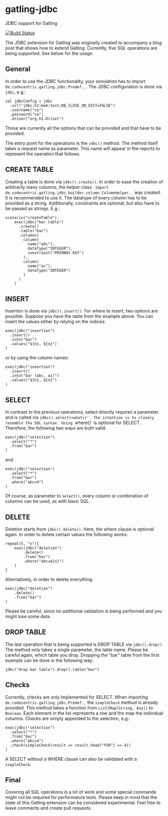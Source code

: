 # gatling-jdbc
JDBC support for Gatling

[![Build Status](https://travis-ci.org/rbraeunlich/gatling-jdbc.svg?branch=master)](https://travis-ci.org/rbraeunlich/gatling-jdbc)

The JDBC extension for Gatling was originally created to accompany a blog post that shows how to extend Gatling.
Currently, five SQL operations are being supported. See below for the usage.

## General

In order to use the JDBC functionality, your simulation has to import `de.codecentric.gatling.jdbc.Predef._`.
The JDBC configuration is done via `jdbc`, e.g.:

```
val jdbcConfig = jdbc
  .url("jdbc:h2:mem:test;DB_CLOSE_ON_EXIT=FALSE")
  .username("sa")
  .password("sa")
  .driver("org.h2.Driver")
```
Those are currently all the options that can be provided and that have to be provided.

The entry point for the operations is the `jdbc()` method. The method itself takes a request name as parameter. This name will appear in the reports to represent the operation that follows.

## CREATE TABLE

Creating a table is done via `jdbc().create()`. In order to ease the creation of arbitrarily many columns, the helper class `
import de.codecentric.gatling.jdbc.builder.column.ColumnHelper._` was created. It is recommended to use it. The datatype of every column has to be provided as a string.
Additionally, constraints are optional, but also have to be passed as strings. E.g.:
```
scenario("createTable").
    exec(jdbc("bar table")
      .create()
      .table("bar")
      .columns(
        column(
          name("abc"),
          dataType("INTEGER"),
          constraint("PRIMARY KEY")
        ),
        column(
          name("ac"),
          dataType("INTEGER")
        )
      )
    )
```

## INSERT

Insertion is done via `jdbc().insert()`. For where to insert, two options are possible. Suppose you have the table from the example above. You can insert the values either by relying on the indices:
```
exec(jdbc("insertion")
  .insert()
  .into("bar")
  .values("${n}, ${n}")
)
```
or by using the column names:
```
exec(jdbc("insertion")
  .insert()
  .into("bar (abc, ac)")
  .values("${n}, ${n}")
)
```

## SELECT

In contrast to the previous operations, select directly requires a parameter and is called via `jdbc().select(<what>)'. The intention is to closely resemble the SQL syntax.
Using `where()` is optional for SELECT. Therefore, the following two ways are both valid:
```
exec(jdbc("selection")
  .select("*")
  .from("bar")
)
```
and
```
exec(jdbc("selection")
  .select("*")
  .from("bar")
  .where("abc=4")
)
```
Of course, as parameter to `select()`, every column or combination of columns can be used, as with basic SQL.

## DELETE

Deletion starts from `jdbc().delete()`. Here, the where clause is optional again. In order to delete certain values the following works:
```
repeat(5, "n"){
    exec(jdbc("deletion")
        .delete()
        .from("bar")
        .where("abc=${n}")  
    )
}
```
Alternatively, in order to delete everything:
```
exec(jdbc("deletion")
    .delete()
    .from("bar")
)
```
Please be careful, since no additional validation is being performed and you might lose some data.

## DROP TABLE

The last operation that is being supported is DROP TABLE via `jdbc().drop()` The method only takes a single parameter, the table name. Please be careful again, which table you drop.
Dropping the "bar" table from the first example can be done in the following way:
```
jdbc("drop bar table").drop().table("bar")
```

## Checks

Currently, checks are only implemented for SELECT. When importing `de.codecentric.gatling.jdbc.Predef._` the `simpleCheck` method is already provided. This method takes a function from `List[Map[String, Any]]` to `Boolean`.
Each element in the list represents a row and the map the individual columns. Checks are simply appended to the selection, e.g.:
```
exec(jdbc("selection")
  .select("*")
  .from("bar")
  .where("abc=4")
  .check(simpleCheck(result => result.head("FOO") == 4))
)
```
A SELECT without a WHERE clause can also be validated with a `simpleCheck`.

## Final

Covering all SQL operations is a lot of work and some special commands might not be required for performance tests.
Please keep in mind that the state of this Gatling extension can be considered experimental. Feel free to leave comments and create pull requests.
